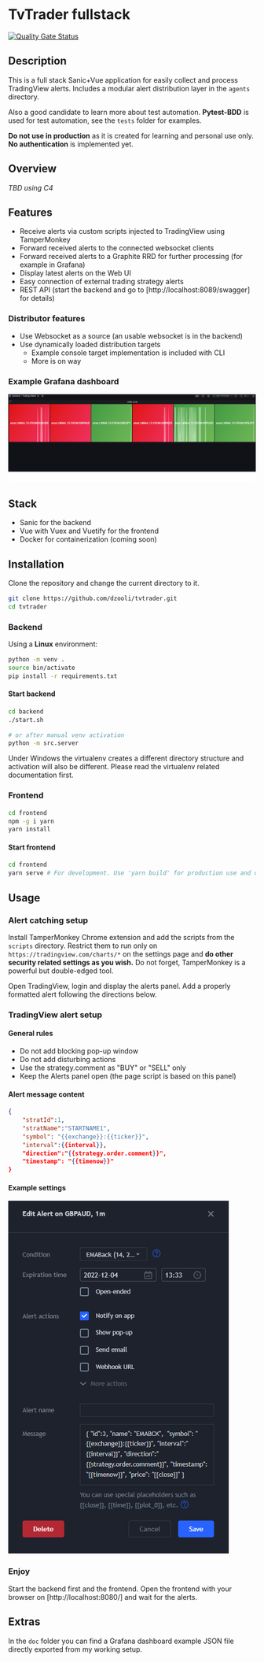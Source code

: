# TvTrader fullstack

[![Quality Gate Status](https://sonarcloud.io/api/project_badges/measure?project=dzooli_tvtrader&metric=alert_status)](https://sonarcloud.io/summary/new_code?id=dzooli_tvtrader)

## Description

This is a full stack Sanic+Vue application for easily collect and process TradingView alerts. Includes a modular alert distribution layer in the ```agents``` directory.

Also a good candidate to learn more about test automation. **Pytest-BDD** is used for test automation, see the `tests` folder for examples.

**Do not use in production** as it is created for learning and personal use only. **No authentication** is implemented yet.

## Overview

_TBD using C4_

## Features

- Receive alerts via custom scripts injected to TradingView using TamperMonkey
- Forward received alerts to the connected websocket clients
- Forward received alerts to a Graphite RRD for further processing (for example in Grafana)
- Display latest alerts on the Web UI
- Easy connection of external trading strategy alerts
- REST API (start the backend and go to [http://localhost:8089/swagger] for details)

### Distributor features

- Use Websocket as a source (an usable websocket is in the backend)
- Use dynamically loaded distribution targets
  - Example console target implementation is included with CLI
  - More is on way

### Example Grafana dashboard

![grafana dashboard](doc/grafana_dashboard.png)

## Stack

- Sanic for the backend
- Vue with Vuex and Vuetify for the frontend
- Docker for containerization (coming soon)

## Installation

Clone the repository and change the current directory to it.

```bash
git clone https://github.com/dzooli/tvtrader.git
cd tvtrader
```

### Backend

Using a **Linux** environment:

```bash
python -m venv .
source bin/activate
pip install -r requirements.txt
```

#### Start backend

```bash
cd backend
./start.sh
```

```bash
# or after manual venv activation
python -m src.server
```

Under Windows the virtualenv creates a different directory structure and activation will also be different. Please read the virtualenv related documentation first.

### Frontend

```bash
cd frontend
npm -g i yarn
yarn install
```

#### Start frontend

```bash
cd frontend
yarn serve # For development. Use 'yarn build' for production use and deploy it in your preferred way.
```

## Usage

### Alert catching setup

Install TamperMonkey Chrome extension and add the scripts from the `scripts` directory. Restrict them to run only on `https://tradingview.com/charts/*` on the settings page and **do other security related settings as you wish.** Do not forget, TamperMonkey is a powerful but double-edged tool.

Open TradingView, login and display the alerts panel. Add a properly formatted alert following the directions below.

### TradingView alert setup

#### General rules

- Do not add blocking pop-up window
- Do not add disturbing actions
- Use the strategy.comment as "BUY" or "SELL" only
- Keep the Alerts panel open (the page script is based on this panel)

#### Alert message content

```json
{
    "stratId":1,
    "stratName":"STARTNAME1",
    "symbol": "{{exchange}}:{{ticker}}",
    "interval":{{interval}},
    "direction":"{{strategy.order.comment}}",
    "timestamp": "{{timenow}}"
}
```

#### Example settings

![alert setting](doc/alert_setup.PNG)

### Enjoy

Start the backend first and the frontend. Open the frontend with your browser on [http://localhost:8080/] and wait for the alerts.

## Extras

In the `doc` folder you can find a Grafana dashboard example JSON file directly exported from my working setup.
